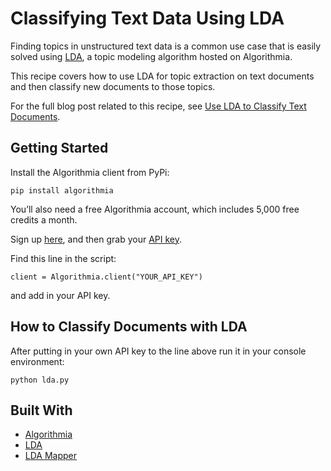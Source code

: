 # Classifying Text Data Using LDA

Finding topics in unstructured text data is a common use case that is easily solved using [LDA](https://algorithmia.com/algorithms/nlp/LDA), a topic modeling algorithm hosted on Algorithmia.

This recipe covers how to use LDA for topic extraction on text documents and then classify new documents to those topics.

For the full blog post related to this recipe, see [Use LDA to Classify Text Documents](http://blog.algorithmia.com/lda-algorithm-classify-text-documents/).

## Getting Started

Install the Algorithmia client from PyPi:

```pip install algorithmia```

You’ll also need a free Algorithmia account, which includes 5,000 free credits a month.

Sign up [here](https://algorithmia.com/), and then grab your [API key](algorithmia.com/user#credentials).

Find this line in the script: 

```
client = Algorithmia.client("YOUR_API_KEY")
```
and add in your API key.

## How to Classify Documents with LDA

After putting in your own API key to the line above run it in your console environment:

```python lda.py```

## Built With
* [Algorithmia](https://algorithmia.com/)
* [LDA](https://algorithmia.com/algorithms/nlp/LDA)
* [LDA Mapper](https://algorithmia.com/algorithms/nlp/LDAMapper)
